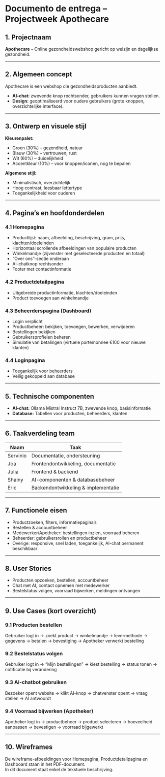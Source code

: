 # Documento de entrega – Projectweek Apothecare

## 1. Projectnaam

**Apothecare** – Online gezondheidswebshop gericht op welzijn en dagelijkse gezondheid.

---

## 2. Algemeen concept

Apothecare is een webshop die gezondheidsproducten aanbiedt.

- **AI-chat:** zwevende knop rechtsonder, gebruikers kunnen vragen stellen.  
- **Design:** geoptimaliseerd voor oudere gebruikers (grote knoppen, overzichtelijke interface).

---

## 3. Ontwerp en visuele stijl

**Kleurenpalet:**

- Groen (30%) – gezondheid, natuur  
- Blauw (30%) – vertrouwen, rust  
- Wit (60%) – duidelijkheid  
- Accentkleur (10%) – voor knoppen/iconen, nog te bepalen

**Algemene stijl:**

- Minimalistisch, overzichtelijk  
- Hoog contrast, leesbaar lettertype  
- Toegankelijkheid voor ouderen

---

## 4. Pagina’s en hoofdonderdelen

### 4.1 Homepagina

- Productlijst: naam, afbeelding, beschrijving, gram, prijs, klachten/doeleinden  
- Horizontaal scrollende afbeeldingen van populaire producten  
- Winkelmandje (zijvenster met geselecteerde producten en totaal)  
- “Over ons”-sectie onderaan  
- AI-chatknop rechtsonder  
- Footer met contactinformatie

### 4.2 Productdetailpagina

- Uitgebreide productinformatie, klachten/doeleinden  
- Product toevoegen aan winkelmandje

### 4.3 Beheerderspagina (Dashboard)

- Login verplicht  
- Productbeheer: bekijken, toevoegen, bewerken, verwijderen  
- Bestellingen bekijken  
- Gebruikersprofielen beheren  
- Simulatie van betalingen (virtuele portemonnee €100 voor nieuwe klanten)

### 4.4 Loginpagina

- Toegankelijk voor beheerders  
- Veilig gekoppeld aan database

---

## 5. Technische componenten

- **AI-chat:** Ollama Mistral Instruct 7B, zwevende knop, basisinformatie  
- **Database:** Tabellen voor producten, beheerders, klanten

---

## 6. Taakverdeling team

| Naam     | Taak                                  |
|----------|--------------------------------------|
| Servinio | Documentatie, ondersteuning           |
| Joa      | Frontendontwikkeling, documentatie    |
| Julia    | Frontend & backend                    |
| Shainy   | AI-componenten & databasebeheer       |
| Eric     | Backendontwikkeling & implementatie  |

---

## 7. Functionele eisen

- Productzoeken, filters, informatiepagina’s  
- Bestellen & accountbeheer  
- Medewerker/Apotheker: bestellingen inzien, voorraad beheren  
- Beheerder: gebruikersrollen en productbeheer  
- Overige: responsive, snel laden, toegankelijk, AI-chat permanent beschikbaar

---

## 8. User Stories

- Producten opzoeken, bestellen, accountbeheer  
- Chat met AI, contact opnemen met medewerker  
- Bestelstatus volgen, voorraad bijwerken, meldingen ontvangen

---

## 9. Use Cases (kort overzicht)

### 9.1 Producten bestellen

Gebruiker logt in → zoekt product → winkelmandje → levermethode → gegevens → betalen → bevestiging → Apotheker verwerkt bestelling

### 9.2 Bestelstatus volgen

Gebruiker logt in → “Mijn bestellingen” → kiest bestelling → status tonen → notificatie bij verandering

### 9.3 AI-chatbot gebruiken

Bezoeker opent website → klikt AI-knop → chatvenster opent → vraag stellen → AI antwoordt

### 9.4 Voorraad bijwerken (Apotheker)

Apotheker logt in → productbeheer → product selecteren → hoeveelheid aanpassen → bevestigen → voorraad bijgewerkt

---

## 10. Wireframes

De wireframe-afbeeldingen voor Homepagina, Productdetailpagina en Dashboard staan in het PDF-document.  
In dit document staat enkel de tekstuele beschrijving.
